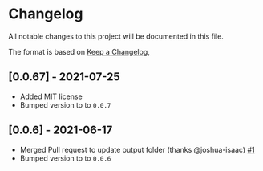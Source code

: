 # Changelog

All notable changes to this project will be documented in this file.

The format is based on [Keep a Changelog](https://keepachangelog.com/en/1.0.0/),

## [0.0.67] - 2021-07-25

- Added MIT license
- Bumped version to to `0.0.7`

## [0.0.6] - 2021-06-17

- Merged Pull request to update output folder (thanks @joshua-isaac) [#1](https://github.com/campjefferson/-campj-eleventy-fa-icons/pull/1)
- Bumped version to to `0.0.6`

